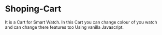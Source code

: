 # Shoping-Cart
It is a Cart for Smart Watch. In this Cart you can change colour of you watch and can change there features too Using vanilla Javascript.
